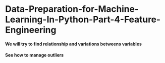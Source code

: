 # Data-Preparation-for-Machine-Learning-In-Python-Part-4-Feature-Engineering
#### We will try to find relationship and variations betweens variables
#### See how to manage outliers
